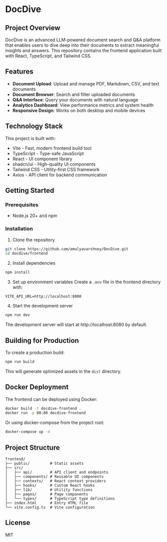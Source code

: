 # DocDive

## Project Overview

DocDive is an advanced LLM-powered document search and Q&A platform that enables users to dive deep into their documents to extract meaningful insights and answers. This repository contains the frontend application built with React, TypeScript, and Tailwind CSS.

## Features

- **Document Upload**: Upload and manage PDF, Markdown, CSV, and text documents
- **Document Browser**: Search and filter uploaded documents
- **Q&A Interface**: Query your documents with natural language
- **Analytics Dashboard**: View performance metrics and system health
- **Responsive Design**: Works on both desktop and mobile devices

## Technology Stack

This project is built with:

- Vite - Fast, modern frontend build tool
- TypeScript - Type-safe JavaScript
- React - UI component library
- shadcn/ui - High-quality UI components
- Tailwind CSS - Utility-first CSS framework
- Axios - API client for backend communication

## Getting Started

### Prerequisites

- Node.js 20+ and npm

### Installation

1. Clone the repository
```sh
git clone https://github.com/amulyavarshney/DocDive.git
cd docdive/frontend
```

2. Install dependencies
```sh
npm install
```

3. Set up environment variables
Create a `.env` file in the frontend directory with:
```
VITE_API_URL=http://localhost:8000
```

4. Start the development server
```sh
npm run dev
```

The development server will start at http://localhost:8080 by default.

## Building for Production

To create a production build:

```sh
npm run build
```

This will generate optimized assets in the `dist` directory.

## Docker Deployment

The frontend can be deployed using Docker:

```sh
docker build -t docdive-frontend .
docker run -p 80:80 docdive-frontend
```

Or using docker-compose from the project root:

```sh
docker-compose up -d
```

## Project Structure

```
frontend/
├── public/         # Static assets
├── src/
│   ├── api/        # API client and endpoints
│   ├── components/ # Reusable UI components
│   ├── contexts/   # React context providers
│   ├── hooks/      # Custom React hooks
│   ├── lib/        # Utility functions
│   ├── pages/      # Page components
│   └── types/      # TypeScript type definitions
├── index.html      # Entry HTML file
└── vite.config.ts  # Vite configuration
```

## License

MIT
